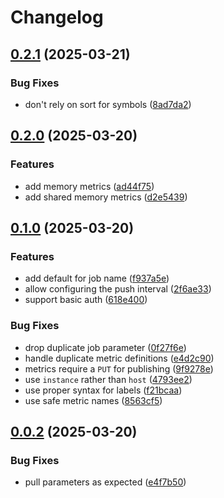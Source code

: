 # Changelog

## [0.2.1](https://github.com/imnotjames/axis-acap-metrics/compare/v0.2.0...v0.2.1) (2025-03-21)


### Bug Fixes

* don't rely on sort for symbols ([8ad7da2](https://github.com/imnotjames/axis-acap-metrics/commit/8ad7da236df361e2bb6e9991b93e29d9e57970a2))

## [0.2.0](https://github.com/imnotjames/axis-acap-metrics/compare/v0.1.0...v0.2.0) (2025-03-20)


### Features

* add memory metrics ([ad44f75](https://github.com/imnotjames/axis-acap-metrics/commit/ad44f75ff239066e0307b247d311667cd7eb5060))
* add shared memory metrics ([d2e5439](https://github.com/imnotjames/axis-acap-metrics/commit/d2e54398311f00fd44d5f2c280a0e2a6d95dfbeb))

## [0.1.0](https://github.com/imnotjames/axis-acap-metrics/compare/v0.0.2...v0.1.0) (2025-03-20)


### Features

* add default for job name ([f937a5e](https://github.com/imnotjames/axis-acap-metrics/commit/f937a5e97458c37b43b7f4530c2db08389fd04a3))
* allow configuring the push interval ([2f6ae33](https://github.com/imnotjames/axis-acap-metrics/commit/2f6ae33e5fe7d148f837b4d8c05e27cca22a9e7a))
* support basic auth ([618e400](https://github.com/imnotjames/axis-acap-metrics/commit/618e400b3103cea1c7bc1987442935d8ddac2c6f))


### Bug Fixes

* drop duplicate job parameter ([0f27f6e](https://github.com/imnotjames/axis-acap-metrics/commit/0f27f6e373dc380e91af7c074f40ce3c01913efc))
* handle duplicate metric definitions ([e4d2c90](https://github.com/imnotjames/axis-acap-metrics/commit/e4d2c90eb54a1a8ac255d56e2710ab7a5aca3679))
* metrics require a `PUT` for publishing ([9f9278e](https://github.com/imnotjames/axis-acap-metrics/commit/9f9278ea971f89b08f2f4c46fed293b41099a54e))
* use `instance` rather than `host` ([4793ee2](https://github.com/imnotjames/axis-acap-metrics/commit/4793ee2c0ff746c51ac0a76895091543e5a80631))
* use proper syntax for labels ([f21bcaa](https://github.com/imnotjames/axis-acap-metrics/commit/f21bcaaa7a9efecaabef500f0e50bf4c6c8de617))
* use safe metric names ([8563cf5](https://github.com/imnotjames/axis-acap-metrics/commit/8563cf58b1ba3f674f3f95d85b1bf5f316fb482d))

## [0.0.2](https://github.com/imnotjames/axis-acap-metrics/compare/v0.0.1...v0.0.2) (2025-03-20)


### Bug Fixes

* pull parameters as expected ([e4f7b50](https://github.com/imnotjames/axis-acap-metrics/commit/e4f7b50f9573609a870bc0e4075ed100a3898e92))
